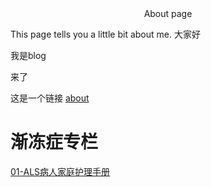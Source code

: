 <center>  About page </center>


This page tells you a little bit about me.
大家好

我是blog

来了

这是一个链接 [about](./about.md)



# 渐冻症专栏
[01-ALS病人家庭护理手册](./渐冻症/渐冻症\01-ALS病人家庭护理手册.md)

